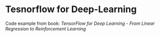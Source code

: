 # Tesnorflow for Deep-Learning
Code example from book: _TensorFlow for Deep Learning - From Linear Regression to Reinforcement Learning_
